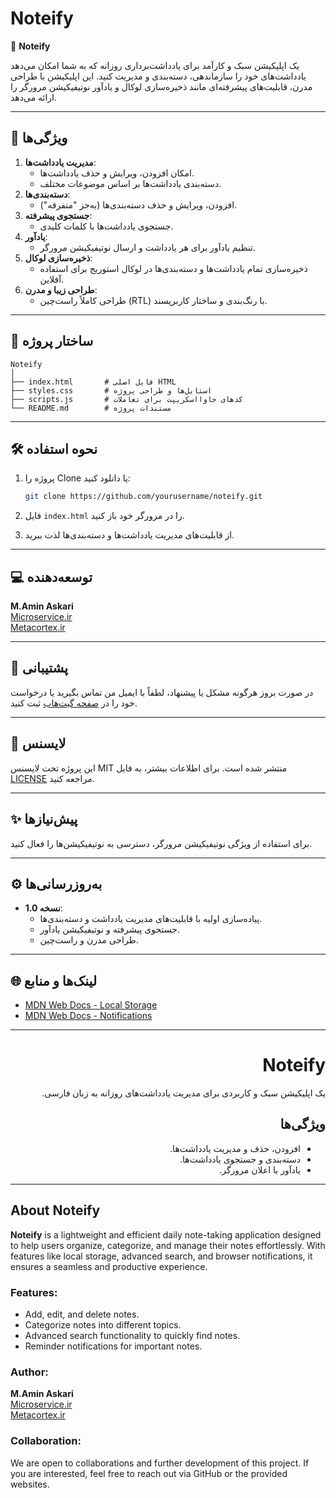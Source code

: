 # Noteify

📒 **Noteify**

یک اپلیکیشن سبک و کارآمد برای یادداشت‌برداری روزانه که به شما امکان می‌دهد یادداشت‌های خود را سازماندهی، دسته‌بندی و مدیریت کنید. این اپلیکیشن با طراحی مدرن، قابلیت‌های پیشرفته‌ای مانند ذخیره‌سازی لوکال و یادآور نوتیفیکیشن مرورگر را ارائه می‌دهد.

---

## 🚀 ویژگی‌ها

1. **مدیریت یادداشت‌ها**:
   - امکان افزودن، ویرایش و حذف یادداشت‌ها.
   - دسته‌بندی یادداشت‌ها بر اساس موضوعات مختلف.
2. **دسته‌بندی‌ها**:
   - افزودن، ویرایش و حذف دسته‌بندی‌ها (به‌جز "متفرقه").
3. **جستجوی پیشرفته**:
   - جستجوی یادداشت‌ها با کلمات کلیدی.
4. **یادآور**:
   - تنظیم یادآور برای هر یادداشت و ارسال نوتیفیکیشن مرورگر.
5. **ذخیره‌سازی لوکال**:
   - ذخیره‌سازی تمام یادداشت‌ها و دسته‌بندی‌ها در لوکال استوریج برای استفاده آفلاین.
6. **طراحی زیبا و مدرن**:
   - طراحی کاملاً راست‌چین (RTL) با رنگ‌بندی و ساختار کاربرپسند.

---

## 📂 ساختار پروژه

```plaintext
Noteify
│
├── index.html       # فایل اصلی HTML
├── styles.css       # استایل‌ها و طراحی پروژه
├── scripts.js       # کدهای جاوااسکریپت برای تعاملات
└── README.md        # مستندات پروژه
```

---

## 🛠️ نحوه استفاده

1. پروژه را Clone یا دانلود کنید:

   ```bash
   git clone https://github.com/yourusername/noteify.git
   ```

2. فایل `index.html` را در مرورگر خود باز کنید.

3. از قابلیت‌های مدیریت یادداشت‌ها و دسته‌بندی‌ها لذت ببرید.

---

## 💻 توسعه‌دهنده

**M.Amin Askari**  
[Microservice.ir](https://microservice.ir)  
[Metacortex.ir](https://metacortex.ir)

---

## 🌟 پشتیبانی

در صورت بروز هرگونه مشکل یا پیشنهاد، لطفاً با ایمیل من تماس بگیرید یا درخواست خود را در [صفحه گیت‌هاب](https://github.com/AminAskariX/) ثبت کنید.

---

## 📜 لایسنس

این پروژه تحت لایسنس MIT منتشر شده است. برای اطلاعات بیشتر، به فایل [LICENSE](LICENSE) مراجعه کنید.

---

## ✨ پیش‌نیازها

برای استفاده از ویژگی نوتیفیکیشن مرورگر، دسترسی به نوتیفیکیشن‌ها را فعال کنید.

---

## ⚙️ به‌روزرسانی‌ها

- **نسخه 1.0**:
  - پیاده‌سازی اولیه با قابلیت‌های مدیریت یادداشت و دسته‌بندی‌ها.
  - جستجوی پیشرفته و نوتیفیکیشن یادآور.
  - طراحی مدرن و راست‌چین.

---

## 🌐 لینک‌ها و منابع

- [MDN Web Docs - Local Storage](https://developer.mozilla.org/en-US/docs/Web/API/Window/localStorage)
- [MDN Web Docs - Notifications](https://developer.mozilla.org/en-US/docs/Web/API/Notifications_API)

---

<div dir="rtl">

# Noteify

یک اپلیکیشن سبک و کاربردی برای مدیریت یادداشت‌های روزانه به زبان فارسی.

## ویژگی‌ها
- افزودن، حذف و مدیریت یادداشت‌ها.
- دسته‌بندی و جستجوی یادداشت‌ها.
- یادآور با اعلان مرورگر.

</div>

---

## About Noteify

**Noteify** is a lightweight and efficient daily note-taking application designed to help users organize, categorize, and manage their notes effortlessly. With features like local storage, advanced search, and browser notifications, it ensures a seamless and productive experience.

### Features:
- Add, edit, and delete notes.
- Categorize notes into different topics.
- Advanced search functionality to quickly find notes.
- Reminder notifications for important notes.

### Author:
**M.Amin Askari**  
[Microservice.ir](https://microservice.ir)  
[Metacortex.ir](https://metacortex.ir)

### Collaboration:
We are open to collaborations and further development of this project. If you are interested, feel free to reach out via GitHub or the provided websites.
